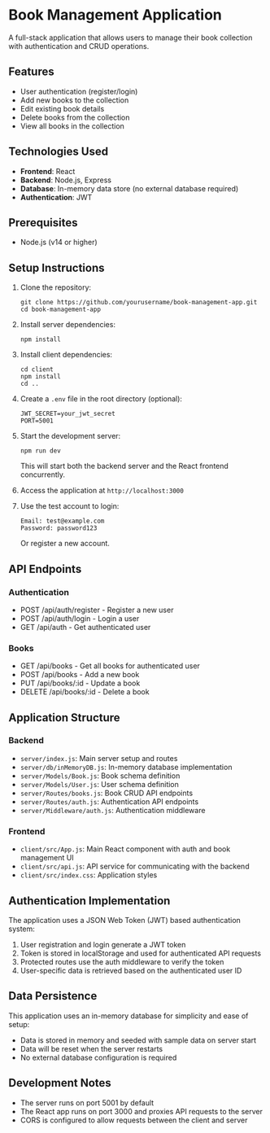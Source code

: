 # Book Management Application

A full-stack application that allows users to manage their book collection with authentication and CRUD operations.

## Features

- User authentication (register/login)
- Add new books to the collection
- Edit existing book details
- Delete books from the collection
- View all books in the collection

## Technologies Used

- **Frontend**: React
- **Backend**: Node.js, Express
- **Database**: In-memory data store (no external database required)
- **Authentication**: JWT

## Prerequisites

- Node.js (v14 or higher)

## Setup Instructions

1. Clone the repository:
   ```
   git clone https://github.com/yourusername/book-management-app.git
   cd book-management-app
   ```

2. Install server dependencies:
   ```
   npm install
   ```

3. Install client dependencies:
   ```
   cd client
   npm install
   cd ..
   ```

4. Create a `.env` file in the root directory (optional):
   ```
   JWT_SECRET=your_jwt_secret
   PORT=5001
   ```

5. Start the development server:
   ```
   npm run dev
   ```

   This will start both the backend server and the React frontend concurrently.

6. Access the application at `http://localhost:3000`

7. Use the test account to login:
   ```
   Email: test@example.com
   Password: password123
   ```
   
   Or register a new account.

## API Endpoints

### Authentication
- POST /api/auth/register - Register a new user
- POST /api/auth/login - Login a user
- GET /api/auth - Get authenticated user

### Books
- GET /api/books - Get all books for authenticated user
- POST /api/books - Add a new book
- PUT /api/books/:id - Update a book
- DELETE /api/books/:id - Delete a book

## Application Structure

### Backend
- `server/index.js`: Main server setup and routes
- `server/db/inMemoryDB.js`: In-memory database implementation
- `server/Models/Book.js`: Book schema definition
- `server/Models/User.js`: User schema definition
- `server/Routes/books.js`: Book CRUD API endpoints
- `server/Routes/auth.js`: Authentication API endpoints
- `server/Middleware/auth.js`: Authentication middleware

### Frontend
- `client/src/App.js`: Main React component with auth and book management UI
- `client/src/api.js`: API service for communicating with the backend
- `client/src/index.css`: Application styles

## Authentication Implementation

The application uses a JSON Web Token (JWT) based authentication system:

1. User registration and login generate a JWT token
2. Token is stored in localStorage and used for authenticated API requests
3. Protected routes use the auth middleware to verify the token
4. User-specific data is retrieved based on the authenticated user ID

## Data Persistence

This application uses an in-memory database for simplicity and ease of setup:

- Data is stored in memory and seeded with sample data on server start
- Data will be reset when the server restarts
- No external database configuration is required

## Development Notes

- The server runs on port 5001 by default
- The React app runs on port 3000 and proxies API requests to the server
- CORS is configured to allow requests between the client and server
